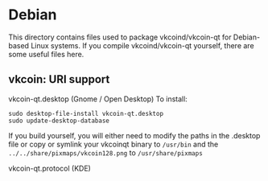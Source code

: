 
Debian
====================
This directory contains files used to package vkcoind/vkcoin-qt
for Debian-based Linux systems. If you compile vkcoind/vkcoin-qt yourself, there are some useful files here.

## vkcoin: URI support ##


vkcoin-qt.desktop  (Gnome / Open Desktop)
To install:

	sudo desktop-file-install vkcoin-qt.desktop
	sudo update-desktop-database

If you build yourself, you will either need to modify the paths in
the .desktop file or copy or symlink your vkcoinqt binary to `/usr/bin`
and the `../../share/pixmaps/vkcoin128.png` to `/usr/share/pixmaps`

vkcoin-qt.protocol (KDE)
